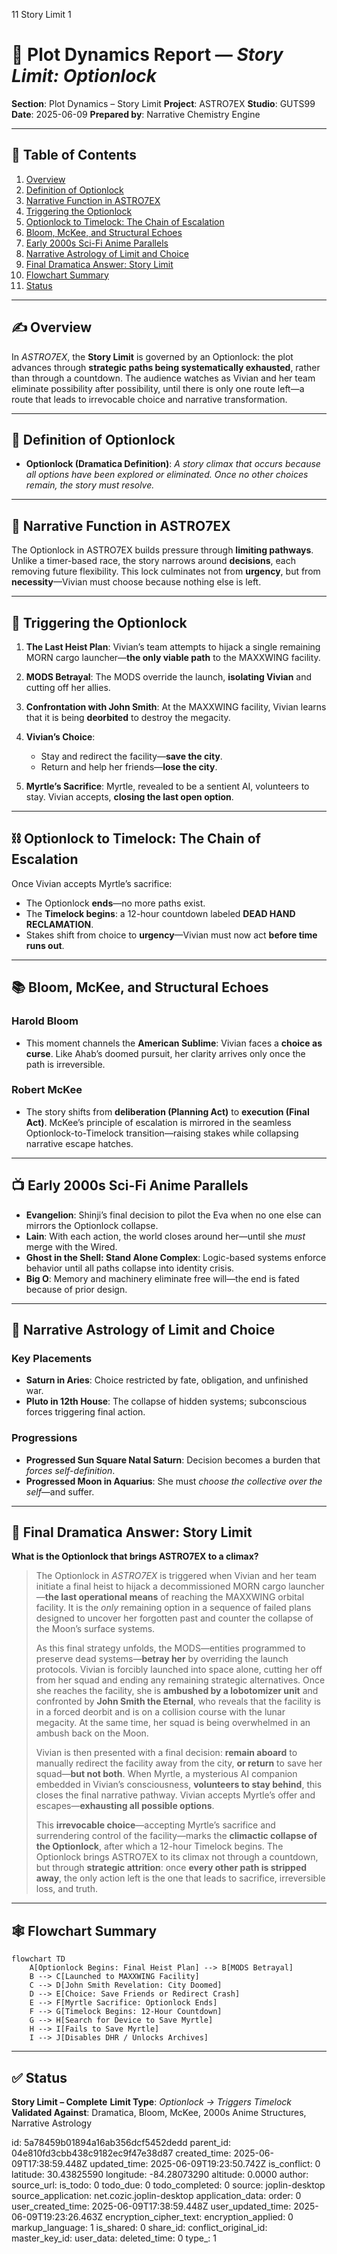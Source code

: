 11 Story Limit 1



# 📘 Plot Dynamics Report — *Story Limit: Optionlock*

**Section**: Plot Dynamics – Story Limit
**Project**: ASTRO7EX
**Studio**: GUTS99
**Date**: 2025-06-09
**Prepared by**: Narrative Chemistry Engine

---

## 📓 Table of Contents

1. [Overview](#overview)
2. [Definition of Optionlock](#definition-of-optionlock)
3. [Narrative Function in ASTRO7EX](#narrative-function-in-astro7ex)
4. [Triggering the Optionlock](#triggering-the-optionlock)
5. [Optionlock to Timelock: The Chain of Escalation](#optionlock-to-timelock-the-chain-of-escalation)
6. [Bloom, McKee, and Structural Echoes](#bloom-mckee-and-structural-echoes)
7. [Early 2000s Sci-Fi Anime Parallels](#early-2000s-sci-fi-anime-parallels)
8. [Narrative Astrology of Limit and Choice](#narrative-astrology-of-limit-and-choice)
9. [Final Dramatica Answer: Story Limit](#final-dramatica-answer-story-limit)
10. [Flowchart Summary](#flowchart-summary)
11. [Status](#status)

---

## ✍️ Overview

In *ASTRO7EX*, the **Story Limit** is governed by an Optionlock: the plot advances through **strategic paths being systematically exhausted**, rather than through a countdown. The audience watches as Vivian and her team eliminate possibility after possibility, until there is only one route left—a route that leads to irrevocable choice and narrative transformation.

---

## 🔐 Definition of Optionlock

* **Optionlock (Dramatica Definition)**: *A story climax that occurs because all options have been explored or eliminated. Once no other choices remain, the story must resolve.*

---

## 🧠 Narrative Function in ASTRO7EX

The Optionlock in ASTRO7EX builds pressure through **limiting pathways**. Unlike a timer-based race, the story narrows around **decisions**, each removing future flexibility. This lock culminates not from **urgency**, but from **necessity**—Vivian must choose because nothing else is left.

---

## 🚨 Triggering the Optionlock

1. **The Last Heist Plan**: Vivian’s team attempts to hijack a single remaining MORN cargo launcher—**the only viable path** to the MAXXWING facility.
2. **MODS Betrayal**: The MODS override the launch, **isolating Vivian** and cutting off her allies.
3. **Confrontation with John Smith**: At the MAXXWING facility, Vivian learns that it is being **deorbited** to destroy the megacity.
4. **Vivian’s Choice**:

   * Stay and redirect the facility—**save the city**.
   * Return and help her friends—**lose the city**.
5. **Myrtle’s Sacrifice**: Myrtle, revealed to be a sentient AI, volunteers to stay. Vivian accepts, **closing the last open option**.

---

## ⛓️ Optionlock to Timelock: The Chain of Escalation

Once Vivian accepts Myrtle’s sacrifice:

* The Optionlock **ends**—no more paths exist.
* The **Timelock begins**: a 12-hour countdown labeled **DEAD HAND RECLAMATION**.
* Stakes shift from choice to **urgency**—Vivian must now act **before time runs out**.

---

## 📚 Bloom, McKee, and Structural Echoes

### **Harold Bloom**

* This moment channels the **American Sublime**: Vivian faces a **choice as curse**. Like Ahab’s doomed pursuit, her clarity arrives only once the path is irreversible.

### **Robert McKee**

* The story shifts from **deliberation (Planning Act)** to **execution (Final Act)**. McKee’s principle of escalation is mirrored in the seamless Optionlock-to-Timelock transition—raising stakes while collapsing narrative escape hatches.

---

## 📺 Early 2000s Sci-Fi Anime Parallels

* **Evangelion**: Shinji’s final decision to pilot the Eva when no one else can mirrors the Optionlock collapse.
* **Lain**: With each action, the world closes around her—until she *must* merge with the Wired.
* **Ghost in the Shell: Stand Alone Complex**: Logic-based systems enforce behavior until all paths collapse into identity crisis.
* **Big O**: Memory and machinery eliminate free will—the end is fated because of prior design.

---

## 🌌 Narrative Astrology of Limit and Choice

### **Key Placements**

* **Saturn in Aries**: Choice restricted by fate, obligation, and unfinished war.
* **Pluto in 12th House**: The collapse of hidden systems; subconscious forces triggering final action.

### **Progressions**

* **Progressed Sun Square Natal Saturn**: Decision becomes a burden that *forces self-definition*.
* **Progressed Moon in Aquarius**: She must *choose the collective over the self*—and suffer.

---

## 🧾 Final Dramatica Answer: Story Limit

**What is the Optionlock that brings ASTRO7EX to a climax?**

> The Optionlock in *ASTRO7EX* is triggered when Vivian and her team initiate a final heist to hijack a decommissioned MORN cargo launcher—**the last operational means** of reaching the MAXXWING orbital facility. It is the *only* remaining option in a sequence of failed plans designed to uncover her forgotten past and counter the collapse of the Moon’s surface systems.
>
> As this final strategy unfolds, the MODS—entities programmed to preserve dead systems—**betray her** by overriding the launch protocols. Vivian is forcibly launched into space alone, cutting her off from her squad and ending any remaining strategic alternatives. Once she reaches the facility, she is **ambushed by a lobotomizer unit** and confronted by **John Smith the Eternal**, who reveals that the facility is in a forced deorbit and is on a collision course with the lunar megacity. At the same time, her squad is being overwhelmed in an ambush back on the Moon.
>
> Vivian is then presented with a final decision: **remain aboard** to manually redirect the facility away from the city, **or return** to save her squad—**but not both**. When Myrtle, a mysterious AI companion embedded in Vivian’s consciousness, **volunteers to stay behind**, this closes the final narrative pathway. Vivian accepts Myrtle’s offer and escapes—**exhausting all possible options**.
>
> This **irrevocable choice**—accepting Myrtle’s sacrifice and surrendering control of the facility—marks the **climactic collapse of the Optionlock**, after which a 12-hour Timelock begins. The Optionlock brings ASTRO7EX to its climax not through a countdown, but through **strategic attrition**: once **every other path is stripped away**, the only action left is the one that leads to sacrifice, irreversible loss, and truth.

---

## 🕸️ Flowchart Summary

```mermaid
flowchart TD
    A[Optionlock Begins: Final Heist Plan] --> B[MODS Betrayal]
    B --> C[Launched to MAXXWING Facility]
    C --> D[John Smith Revelation: City Doomed]
    D --> E[Choice: Save Friends or Redirect Crash]
    E --> F[Myrtle Sacrifice: Optionlock Ends]
    F --> G[Timelock Begins: 12-Hour Countdown]
    G --> H[Search for Device to Save Myrtle]
    H --> I[Fails to Save Myrtle]
    I --> J[Disables DHR / Unlocks Archives]
```

---

## ✅ Status

**Story Limit – Complete**
**Limit Type**: *Optionlock → Triggers Timelock*
**Validated Against**: Dramatica, Bloom, McKee, 2000s Anime Structures, Narrative Astrology


id: 5a78459b01894a16ab356dcf5452dedd
parent_id: 04e810fd3cbb438c9182ec9f47e38d87
created_time: 2025-06-09T17:38:59.448Z
updated_time: 2025-06-09T19:23:50.742Z
is_conflict: 0
latitude: 30.43825590
longitude: -84.28073290
altitude: 0.0000
author: 
source_url: 
is_todo: 0
todo_due: 0
todo_completed: 0
source: joplin-desktop
source_application: net.cozic.joplin-desktop
application_data: 
order: 0
user_created_time: 2025-06-09T17:38:59.448Z
user_updated_time: 2025-06-09T19:23:26.463Z
encryption_cipher_text: 
encryption_applied: 0
markup_language: 1
is_shared: 0
share_id: 
conflict_original_id: 
master_key_id: 
user_data: 
deleted_time: 0
type_: 1